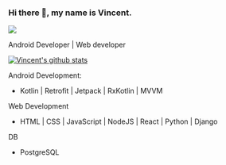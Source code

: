 ### Hi there 👋, my name is Vincent.
![](https://images.unsplash.com/photo-1512149673953-1e251807ec7c?ixlib=rb-1.2.1&ixid=eyJhcHBfaWQiOjEyMDd9&auto=format&fit=crop&w=500&q=60)

Android Developer | Web developer 

[![Vincent's github stats](https://github-readme-stats.vercel.app/api?username=kentlogic)](https://github.com/kentlogic/github-readme-stats)

Android Development:
   - Kotlin | Retrofit | Jetpack | RxKotlin | MVVM 

Web Development
   - HTML | CSS | JavaScript | NodeJS | React | Python | Django

 DB
   - PostgreSQL


